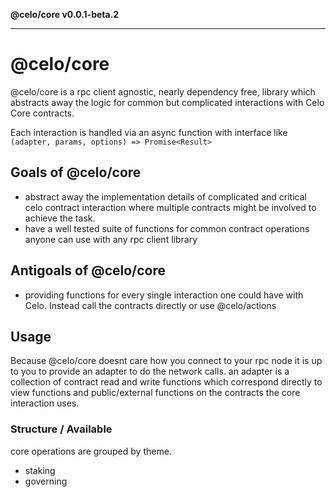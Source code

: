 **@celo/core v0.0.1-beta.2**

***

# @celo/core

@celo/core is a rpc client agnostic, nearly dependency free, library which abstracts away the logic for common but complicated interactions with Celo Core contracts. 

Each interaction is handled via an async function with interface like `(adapter, params, options) => Promise<Result>`

## Goals of @celo/core

* abstract away the implementation details of complicated and critical celo contract interaction where multiple contracts might be involved to achieve the task.
* have a well tested suite of functions for common contract operations anyone can use with any rpc client library

## Antigoals of @celo/core

* providing functions for every single interaction one could have with Celo. Instead call the contracts directly or use @celo/actions

## Usage

Because @celo/core doesnt care how you connect to your rpc node it is up to you to provide an adapter to do the network calls. an adapter is a collection of contract read and write functions which correspond directly to view functions and public/external functions on the contracts the core interaction uses.

### Structure / Available 

core operations are grouped by theme. 

* staking
* governing
